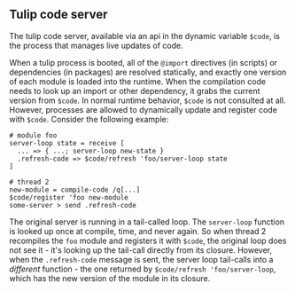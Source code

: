## Tulip code server

The tulip code server, available via an api in the dynamic variable `$code`, is the process that manages live updates of code.

When a tulip process is booted, all of the `@import` directives (in scripts) or dependencies (in packages) are resolved statically, and exactly one version of each module is loaded into the runtime.  When the compilation code needs to look up an import or other dependency, it grabs the current version from `$code`.  In normal runtime behavior, `$code` is not consulted at all.  However, processes are allowed to dynamically update and register code with `$code`.  Consider the following example:

``` tulip
# module foo
server-loop state = receive [
  ... => { ...; server-loop new-state }
  .refresh-code => $code/refresh 'foo/server-loop state
]

# thread 2
new-module = compile-code /q[...]
$code/register 'foo new-module
some-server > send .refresh-code
```

The original server is running in a tail-called loop.  The `server-loop` function is looked up once at compile, time, and never again.  So when thread 2 recompiles the `foo` module and registers it with `$code`, the original loop does not see it - it's looking up the tail-call directly from its closure.  However, when the `.refresh-code` message is sent, the server loop tail-calls into a *different* function - the one returned by `$code/refresh 'foo/server-loop`, which has the new version of the module in its closure.

